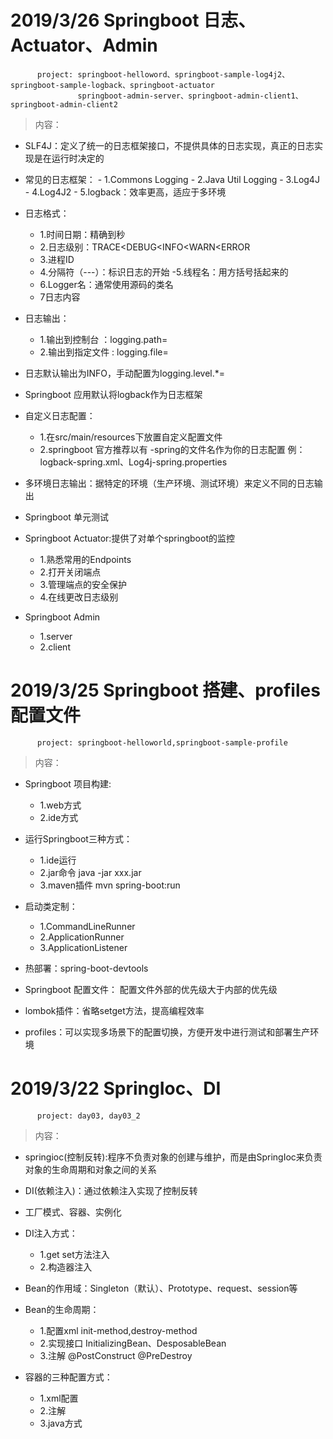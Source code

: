 
# 2019/3/26  Springboot 日志、Actuator、Admin

	      project: springboot-helloword、springboot-sample-log4j2、springboot-sample-logback、springboot-actuator
	      	       springboot-admin-server、springboot-admin-client1、springboot-admin-client2
 >内容：
 
   -    SLF4J：定义了统一的日志框架接口，不提供具体的日志实现，真正的日志实现是在运行时决定的
	
   -    常见的日志框架：
   	    	 - 1.Commons Logging
	    	 - 2.Java Util Logging
	    	 - 3.Log4J
	    	 - 4.Log4J2
	    	 - 5.logback：效率更高，适应于多环境
	    
   -    日志格式：
   	 	- 1.时间日期：精确到秒 
		- 2.日志级别：TRACE<DEBUG<INFO<WARN<ERROR 
		- 3.进程ID 
		- 4.分隔符（---）：标识日志的开始 -5.线程名：用方括号括起来的 
		- 6.Logger名：通常使用源码的类名 
		- 7日志内容

   -    日志输出：
   		- 1.输出到控制台 ：logging.path=
		- 2.输出到指定文件 : logging.file=

   -    日志默认输出为INFO，手动配置为logging.level.*=

   -    Springboot 应用默认将logback作为日志框架

   -    自定义日志配置：
   		- 1.在src/main/resources下放置自定义配置文件 
		- 2.springboot 官方推荐以有 -spring的文件名作为你的日志配置 例：logback-spring.xml、Log4j-spring.properties
  
  -    多环境日志输出：据特定的环境（生产环境、测试环境）来定义不同的日志输出
  
  -    Springboot 单元测试
  
  -    Springboot Actuator:提供了对单个springboot的监控 
  		- 1.熟悉常用的Endpoints 
		- 2.打开关闭端点 
		- 3.管理端点的安全保护 
		- 4.在线更改日志级别
  		
  -    Springboot Admin 
  		- 1.server 
		- 2.client

# 2019/3/25  Springboot 搭建、profiles配置文件

	      project: springboot-helloworld,springboot-sample-profile
 >内容：
 
   -    Springboot 项目构建:  
   		- 1.web方式  
		- 2.ide方式
		
   -    运行Springboot三种方式： 
   		- 1.ide运行   
		- 2.jar命令 java -jar xxx.jar  
		- 3.maven插件 mvn spring-boot:run

   -    启动类定制： 
   		- 1.CommandLineRunner  
		- 2.ApplicationRunner  
		- 3.ApplicationListener

   -    热部署：spring-boot-devtools

   -    Springboot 配置文件：  配置文件外部的优先级大于内部的优先级

   -    lombok插件：省略setget方法，提高编程效率

   -    profiles：可以实现多场景下的配置切换，方便开发中进行测试和部署生产环境

# 2019/3/22  SpringIoc、DI

	      project: day03, day03_2      
 >内容：
 
   -    springioc(控制反转):程序不负责对象的创建与维护，而是由SpringIoc来负责对象的生命周期和对象之间的关系
		
   -    DI(依赖注入)：通过依赖注入实现了控制反转

   -    工厂模式、容器、实例化

   -    DI注入方式：
   		- 1.get set方法注入 
		- 2.构造器注入

   -    Bean的作用域：Singleton（默认）、Prototype、request、session等

   -    Bean的生命周期：
   		- 1.配置xml  init-method,destroy-method
		- 2.实现接口  InitializingBean、DesposableBean
		- 3.注解 @PostConstruct @PreDestroy

   -    容器的三种配置方式：
   		- 1.xml配置  
		- 2.注解  
		- 3.java方式
